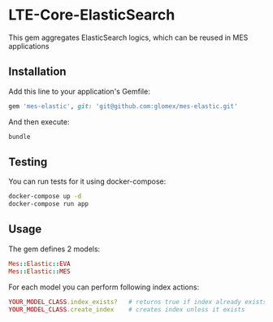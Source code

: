 # LTE-Core-ElasticSearch

This gem aggregates ElasticSearch logics, which can be reused in MES applications

## Installation

Add this line to your application's Gemfile:

```ruby
gem 'mes-elastic', git: 'git@github.com:glomex/mes-elastic.git'
```

And then execute:

```bash
bundle
```

## Testing

You can run tests for it using docker-compose:

```bash
docker-compose up -d
docker-compose run app
```

## Usage

The gem defines 2 models:

```ruby
Mes::Elastic::EVA
Mes::Elastic::MES
```

For each model you can perform following index actions:

```ruby
YOUR_MODEL_CLASS.index_exists?   # returns true if index already exists
YOUR_MODEL_CLASS.create_index    # creates index unless it exists
```
